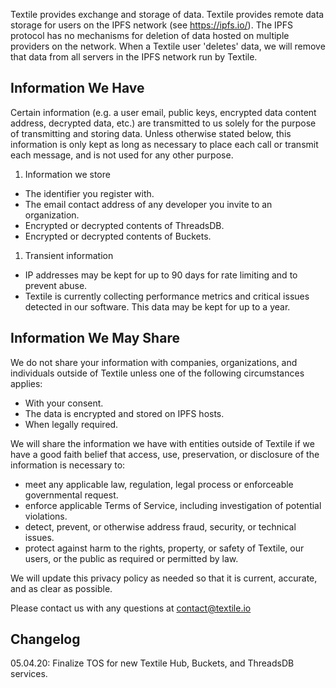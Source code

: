 Textile provides exchange and storage of data. Textile provides remote data storage for users on the IPFS network (see https://ipfs.io/). The IPFS protocol has no mechanisms for deletion of data hosted on multiple providers on the network. When a Textile user 'deletes' data, we will remove that data from all servers in the IPFS network run by Textile.

## Information We Have

Certain information (e.g. a user email, public keys, encrypted data content address, decrypted data, etc.) are transmitted to us solely for the purpose of transmitting and storing data. Unless otherwise stated below, this information is only kept as long as necessary to place each call or transmit each message, and is not used for any other purpose.

1. Information we store

-   The identifier you register with.
-   The email contact address of any developer you invite to an organization.
-   Encrypted or decrypted contents of ThreadsDB.
-   Encrypted or decrypted contents of Buckets.

1. Transient information

-   IP addresses may be kept for up to 90 days for rate limiting and to prevent abuse.
-   Textile is currently collecting performance metrics and critical issues detected in our software. This data may be kept for up to a year.

## Information We May Share

We do not share your information with companies, organizations, and individuals outside of Textile unless one of the following circumstances applies:

-   With your consent.
-   The data is encrypted and stored on IPFS hosts.
-   When legally required.

We will share the information we have with entities outside of Textile if we have a good faith belief that access, use, preservation, or disclosure of the information is necessary to:

-   meet any applicable law, regulation, legal process or enforceable governmental request.
-   enforce applicable Terms of Service, including investigation of potential violations.
-   detect, prevent, or otherwise address fraud, security, or technical issues.
-   protect against harm to the rights, property, or safety of Textile, our users, or the public as required or permitted by law.

We will update this privacy policy as needed so that it is current, accurate, and as clear as possible.

Please contact us with any questions at contact@textile.io

## Changelog

05.04.20: Finalize TOS for new Textile Hub, Buckets, and ThreadsDB services.

<br>

